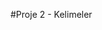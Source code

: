 #Proje 2 - Kelimeler
<!-- Bu uygulamada, belirli kriterlere göre kelime arama yapacağız.

Örneğin, içinde hiç sesli harf bulunmayan kelimeler hangileri yada harfleri alfabetik sıralanmış kelimler hangileridir gibi...

Kelimeler bize Lorem Ipsum olarak, gelecek.

Lorem Ipsum, dizgi ve baskı endüstrisinde kullanılan mıgır metinlerdir.

Lorem Ipsum, adı bilinmeyen bir matbaacının bir hurufat numune kitabı oluşturmak üzere bir yazı galerisini alarak karıştırdığı 1500'lerden beri endüstri standardı sahte metinler olarak kullanılmıştır. -->







<!-- Hazırlık:

Kelimeleri okumak için:

open() fonksiyonu
open(file, mode)
burada mode:
r: read (default)
a: append
w: write -->